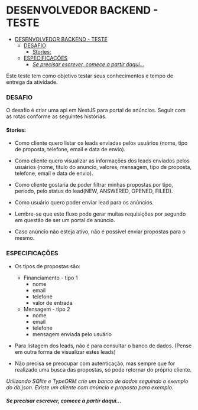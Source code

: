 # DESENVOLVEDOR BACKEND - TESTE

- [DESENVOLVEDOR BACKEND - TESTE](#desenvolvedor-backend---teste)
    - [DESAFIO](#desafio)
      - [Stories:](#stories)
    - [ESPECIFICAÇÕES](#especificações)
      - [_Se precisar escrever, comece a partir daqui..._](#se-precisar-escrever-comece-a-partir-daqui)


Este teste tem como objetivo testar seus conhecimentos e tempo de entrega da atividade.

### DESAFIO
O desafio é criar uma api em NestJS para portal de anúncios. Seguir com as rotas conforme as seguintes histórias.

#### Stories:

+ Como cliente quero listar os leads enviadas pelos usuários (nome, tipo de proposta, telefone, email e data de envio).

+ Como cliente quero visualizar as informações dos leads enviados pelos usuários (nome, titulo do anuncio, valores, mensagem, tipo de proposta, telefone, email e data de envio).

+ Como cliente gostaria de poder filtrar minhas propostas por tipo, período, pelo status do lead(NEW, ANSWERED, OPENED, FILED).

+ Como usuário quero poder enviar lead para os anúncios.

+ Lembre-se que este fluxo pode gerar muitas requisições por segundo em questão de ser um portal de anúncio.

+ Caso anúncio não esteja ativo, não é possível enviar propostas para o mesmo.

### ESPECIFICAÇÕES
* Os tipos de propostas são: 
    * Financiamento - tipo 1
        * nome
        * email
        * telefone
        * valor de entrada
    * Mensagem - tipo 2
        * nome
        * email
        * telefone
        * mensagem enviada pelo usuário

* Para listagem dos leads, não é para consultar o banco de dados. (Pense em outra forma de visualizar estes leads)

* Não precisa se preocupar com autenticação, mas sempre que for realizado uma busca das propostas, só pode retornar do próprio cliente.

_Utilizando SQlite e TypeORM crie um banco de dados seguindo o exemplo do db.json. Existe um cliente com anúncio e proposta para exemplo._

#### _Se precisar escrever, comece a partir daqui..._
